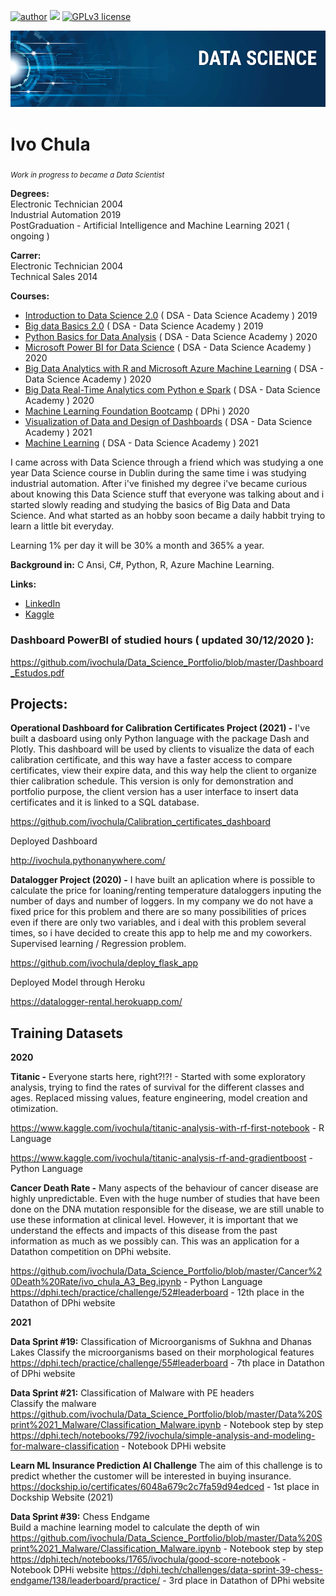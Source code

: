 [![author](https://img.shields.io/badge/author-ivochula-red.svg)](https://www.linkedin.com/in/ivo-chula-6b05503b/) [![](https://img.shields.io/badge/python-3.7+-blue.svg)](https://www.python.org/downloads/release/python-365/) [![GPLv3 license](https://img.shields.io/badge/License-GPLv3-blue.svg)](http://perso.crans.org/besson/LICENSE.html) 

<p align="center">
  <img src="BannerdataScience.png" >
</p>


# Ivo Chula
<sub>*Work in progress to became a Data Scientist* </sub>

**Degrees:**  
Electronic Technician 2004  
Industrial Automation 2019  
PostGraduation - Artificial Intelligence and Machine Learning 2021 ( ongoing )  

**Carrer:**  
Electronic Technician 2004  
Technical Sales 2014  

**Courses:**
* [Introduction to Data Science 2.0](https://mycourse.app/Rdx2u5tMhuxhnCuw7) ( DSA - Data Science Academy ) 2019 
* [Big data Basics 2.0](https://mycourse.app/W8Jfto3QpEctRsYdA) ( DSA - Data Science Academy ) 2019
* [Python Basics for Data Analysis](https://mycourse.app/R9fZ4evxAE8ZMgoy8) ( DSA - Data Science Academy ) 2020
* [Microsoft Power BI for Data Science](https://mycourse.app/Lq2duQFqfZEY1PL99) ( DSA - Data Science Academy ) 2020
* [Big Data Analytics with R and Microsoft Azure Machine Learning](https://mycourse.app/umaSeWHi8EhYxK439) ( DSA - Data Science Academy ) 2020
* [Big Data Real-Time Analytics com Python e Spark](https://mycourse.app/f59W4uxLHNWb3MWV8) ( DSA - Data Science Academy ) 2020
* [Machine Learning Foundation Bootcamp](https://dphi.tech/bootcamps/certificate/download/8de02e95-45ac-4a93-9a32-3acdefb5068d/) ( DPhi ) 2020
* [Visualization of Data and Design of Dashboards](https://mycourse.app/BYqAcpBTqNfnVWV96) ( DSA - Data Science Academy ) 2021
* [Machine Learning](https://mycourse.app/wGpbbQbHcB4rTUSU9) ( DSA - Data Science Academy ) 2021


I came across with Data Science through a friend which was studying a one year Data Science course in Dublin during the same time i was studying industrial automation. After i've finished my degree i've became curious about knowing this Data Science stuff that everyone was talking about and i started slowly reading and studying the basics of Big Data and Data Science. And what started as an hobby soon became a daily habbit trying to learn a little bit everyday. 

Learning 1% per day it will be 30% a month and 365% a year.


**Background in:** C Ansi, C#, Python, R, Azure Machine Learning.

**Links:**
* [LinkedIn](https://www.linkedin.com/in/ivo-chula-6b05503b/)
* [Kaggle](https://www.kaggle.com/ivochula)

### Dashboard PowerBI of studied hours ( updated 30/12/2020 ):
https://github.com/ivochula/Data_Science_Portfolio/blob/master/Dashboard_Estudos.pdf


## Projects:

**Operational Dashboard for Calibration Certificates Project (2021) -** I've built a dasboard using only Python language with the package Dash and Plotly. This dashboard will be used by clients to visualize the data of each calibration certificate, and this way have a faster access to compare certificates, view their expire data, and this way help the client to organize thier calibration schedule. This version is only for demonstration and portfolio purpose, the client version has a user interface to insert data certificates and it is linked to a SQL database.  

https://github.com/ivochula/Calibration_certificates_dashboard

Deployed Dashboard 

http://ivochula.pythonanywhere.com/


**Datalogger Project (2020) -** I have built an aplication where is possible to calculate the price for loaning/renting temperature dataloggers inputing the number of days and number of loggers. In my company we do not have a fixed price for this problem and there are so many possibilities of prices even if there are only two variables, and i deal with this problem several times, so i have decided to create this app to help me and my coworkers. Supervised learning / Regression problem.

https://github.com/ivochula/deploy_flask_app

Deployed Model through Heroku

https://datalogger-rental.herokuapp.com/

## Training Datasets

**2020**

**Titanic -** Everyone starts here, right?!?! - Started with some exploratory analysis, trying to find the rates of survival for the different classes and ages. Replaced missing values, feature engineering, model creation and otimization. 

https://www.kaggle.com/ivochula/titanic-analysis-with-rf-first-notebook - R Language

https://www.kaggle.com/ivochula/titanic-analysis-rf-and-gradientboost - Python Language

**Cancer Death Rate -** Many aspects of the behaviour of cancer disease are highly unpredictable. Even with the huge number of studies that have been done on the DNA mutation responsible for the disease, we are still unable to use these information at clinical level. However, it is important that we understand the effects and impacts of this disease from the past information as much as we possibly can. This was an application for a Datathon competition on DPhi website. 

https://github.com/ivochula/Data_Science_Portfolio/blob/master/Cancer%20Death%20Rate/ivo_chula_A3_Beg.ipynb - Python Language
https://dphi.tech/practice/challenge/52#leaderboard - 12th place in the Datathon of DPhi website

**2021**

**Data Sprint #19:** Classification of Microorganisms of Sukhna and Dhanas Lakes
Classify the microorganisms based on their morphological features
https://dphi.tech/practice/challenge/55#leaderboard - 7th place in Datathon of DPhi website

**Data Sprint #21:** Classification of Malware with PE headers  
Classify the malware  
https://github.com/ivochula/Data_Science_Portfolio/blob/master/Data%20Sprint%2021_Malware/Classification_Malware.ipynb - Notebook step by step  
https://dphi.tech/notebooks/792/ivochula/simple-analysis-and-modeling-for-malware-classification - Notebook DPHi website 

**Learn ML Insurance Prediction AI Challenge** The aim of this challenge is to predict whether the customer will be interested in buying insurance.
https://dockship.io/certificates/6048a679c2c7fa59d94edced - 1st place in Dockship Website (2021)

**Data Sprint #39:** Chess Endgame  
Build a machine learning model to calculate the depth of win  
https://github.com/ivochula/Data_Science_Portfolio/blob/master/Data%20Sprint%2021_Malware/Classification_Malware.ipynb - Notebook step by step  
https://dphi.tech/notebooks/1765/ivochula/good-score-notebook - Notebook DPHi website 
https://dphi.tech/challenges/data-sprint-39-chess-endgame/138/leaderboard/practice/ - 3rd place in Datathon of DPhi website


